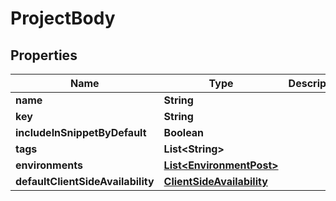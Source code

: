 
# ProjectBody

## Properties
Name | Type | Description | Notes
------------ | ------------- | ------------- | -------------
**name** | **String** |  | 
**key** | **String** |  | 
**includeInSnippetByDefault** | **Boolean** |  |  [optional]
**tags** | **List&lt;String&gt;** |  |  [optional]
**environments** | [**List&lt;EnvironmentPost&gt;**](EnvironmentPost.md) |  |  [optional]
**defaultClientSideAvailability** | [**ClientSideAvailability**](ClientSideAvailability.md) |  |  [optional]




